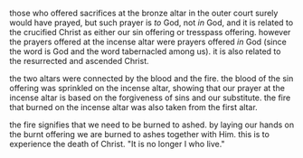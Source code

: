 those who offered sacrifices at the bronze altar
in the outer court surely would have prayed,
but such prayer is _to_ God, not _in_ God, and
it is related to the crucified Christ as either
our sin offering or tresspass offering. however
the prayers offered at the incense altar were prayers
offered _in_ God (since the word is God and the word
tabernacled among us). it is also related to the
resurrected and ascended Christ.

the two altars were connected by the blood and the fire. the blood of the sin offering was sprinkled on the incense altar, showing that our prayer at the incense altar is based on the forgiveness of sins and our substitute. the fire that burned on the incense altar was also taken from the first altar.

the fire signifies that we need to be burned to ashed. by laying our hands on the burnt offering we are burned to ashes together with Him. this is to experience the death of Christ. "It is no longer I who live."

